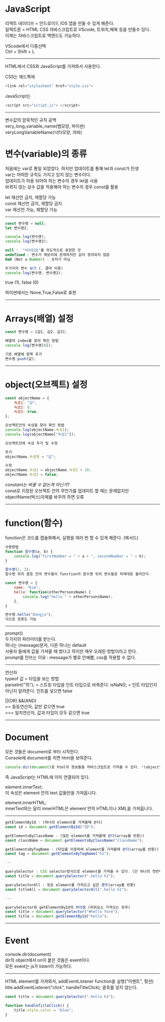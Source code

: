 # JavaScript

리액트 네이티브 = 안드로이드 IOS 앱을 만들 수 있게 해준다.    
일렉트론 = HTML CSS 자바스크립트로 VScode, 트위치,페북 등을 만들수 있다.   
이제는 자바스크립트로 백앤드도 가능하다.    

VScode에서 다중선택    
Ctrl + Shift + L    

---

HTML에서 CSS와 JavaScript를 가져와서 사용한다.      

CSS는 헤드쪽에  
```javaScript
<link rel="stylesheet" href="style.css">     
```
JavaScript는   
```javaScript
<script src="script.js"> </script>   
```
---

변수값의 암묵적인 규칙 공백   
very_long_variable_name(뱀모양, 파이썬)    
veryLongVariableName(낙타모양, 자바)   

# 변수(variable)의 종류     
처음에는 var로 통일 되었었다. 하지만 업데이트를 통해 let과 const가 탄생      
var는 어떠한 규칙도 가지고 있지 않는 변수이다.      
업데이트가 허용 되어야 하는 변수의 경우 let을 사용      
바뀌지 않는 상수 값을 적용해야 하는 변수의 경우 const를 활용     

let 재선언 금지, 재할당 가능      
const 재선언 금지, 재할당 금지      
var 재선언 가능, 재할당 가능      

---
```javaScript
const 변수명 = null;   
let 변수명2;   

console.log(변수명);   
console.log(변수명2);    

null :  "비어있음"를 의도적으로 표현한 것    
undefined : 변수가 메모리에 존재하지만 값이 정의되지 않음    
NaN (Not a Number) : 숫자가 아님     

두가지의 변수 보기 (, 콤마 이용)    
console.log(변수명, 변수명2);   
```
true (1), false (0)    

파이썬에서는 None,True,False로 표현    

---

# Arrays(배열) 설정   
```javaScript
const 변수명 = [값1, 값2, 값3];   

배열의 index를 찾아 확인 방법   
console.log(변수명[0]);    

기존 배열에 항목 추가    
변수명.push(값);     
```
---

# object(오브젝트) 설정   
```javaScript
const objectName = {    
    속성1: "값",   
    속성2: 0,   
    속성3: true,    
};    

오브젝트안의 속성을 찾아 확인 방법   
console.log(objectName.속성1);    
console.log(objectName["속성1"]);   

오브젝트안에 속성 추가 및 수정   

추가    
objectName.속성명 = "값";   

수정    
objectName.속성2 = objectName.속성2 + 10;   
objectName.속성3 = false;   
```
*constant는 바꿀 수 없는게 아닌가?*    
const로 지정된 오브젝트 안의 무언가를 업데이트 할 때는 문제없지만   
objectName(박스)자체를 바꾸려 하면 오류     

---

# function(함수)

function은 코드를 캡슐화해서, 실행을 여러 번 할 수 있게 해준다. (메서드)     
```javaScript
사용방법      
function 함수명(a, b) {      
	console.log("firstNumber = " + a + ", secondNumber = " + b);    
}   

함수명(1, 2);    
함수명 뒤의 괄호 안의 변수들이 function의 함수명 뒤의 변수들로 차례대로 들어간다.   

const 변수명 = {   
    name: "Kim",    
    hello: function(otherPersonsName) {   
        console.log("hello " + otherPersonsName);   
    },    
}   

변수명.hello("Dongju");    
식으로 응용도 가능    
```

---

prompt()   
두가지의 파라미터를 받는다.   
하나는 (message)문자, 다른 하나는 default   
사용자 들에게 값을 가져올 때 썼다고 하지만 매우 오래된 방법이라고 한다.   
prompt를 안쓰는 이유 : message가 별로 안예쁨, css를 적용할 수 없다.   
	
---

연산자		
typeof 값 = 타입을 보는 방법	
parseInt("15"); = 스트링 타입을 인트 타입으로 바꿔준다.
isNaN(); = 인트 타입인지 아닌지 알려준다. 인트를 넣으면 false

||(OR) &&(AND)   
== 동등연산자, 값만 같으면 true   
=== 일치연산자, 값과 타입이 모두 같으면 true   

---

# Document

모든 것들은 document로 부터 시작한다.   
Console에 document를 치면 html을 보여준다. 
```javaScript
console.dir(document)로 html의 정보들을 자바스크립트로 가져올 수 있다. *(object형식) 
```
즉 JavaScript는 HTML에 이미 연결되어 있다.   

element.innerText;   
이 속성은 element 안의 text 값들만을 가져옵니다.   

element.innerHTML;   
innerText와는 달리 innerHTML은 element 안의 HTML이나 XML을 가져옵니다.   

---

```javaScript
getElementById : (하나의 element를 가져올때 쓴다)  
const id = document.getElementById("ID");   

getElementsByClassName : (많은 element를 가져올때 쓴다(array를 반환))   
const className = document.getElementsByClassName("className");   

getElementsByTagName : (타입을 이용하여 element를 가져올때 쓴다(array를 반환))   
const tag = document.getElementsByTagName("h1");   

---

querySelector : CSS selector방식으로 element를 가져올 수 있다. (단 하나의 첫번째 element를 return 해준다)   
const title = document.querySelector(".hello h1");

querySelectorAll : 모든 element를 가져오고 싶은 경우(array를 반환)   
const titleAll = document.querySelectorAll(".hello h1");

---  

querySelector와 getElementById의 차이점 (하위요소 가져오는 유무)
const title = document.querySelector("#hello form");
const title = document.getElementById("hello");
```

---

# Event  
console.dir(document)  
dir의 object에서 on이 붙은 것들은 event이다.   
모든 event는 js가 listen이 가능하다.   

---

HTML element를 가져와서, addEventListener function을 실행("이벤트", 펑션)  
title.addEventListener("click", handleTitleClick); 괄호를 넣지 않는다.  

```javaScript
const title = document.querySelector(".hello h1");

function handleTitleClick() {
    title.style.color = "blue";
}

```

